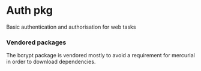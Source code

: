 # Auth pkg
Basic authentication and authorisation for web tasks


### Vendored packages

The bcrypt package is vendored mostly to avoid a requirement for mercurial in order to download dependencies.